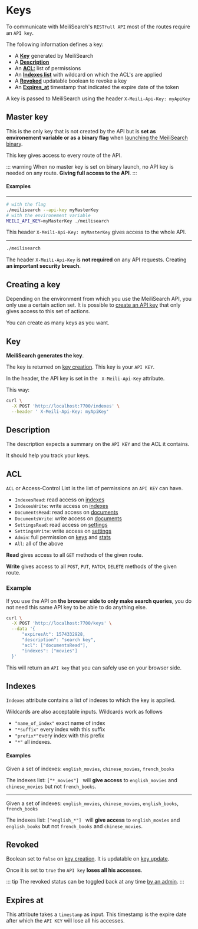 # Keys

To communicate with MeiliSearch's `RESTfull API` most of the routes require an `API key`.

The following information defines a key:
* A **[Key](/advanced_guides/keys.md#key)** generated by MeiliSearch
* A **[Description](/advanced_guides/keys.md#description)**
* An **[ACL:](/advanced_guides/keys.md#acl)** list of permissions
* An **[Indexes list](/advanced_guides/keys.md#indexes)**  with wildcard on which the ACL's are applied
* A **[Revoked](/advanced_guides/keys.md#revoked)** updatable boolean to revoke a key <Badge text="soon" type="warn"/>
* An **[Expires_at](/advanced_guides/keys.md#expires-at)** timestamp that indicated the expire date of the token

A key is passed to MeiliSearch using the header
` X-Meili-Api-Key: myApiKey `

## Master key

This is the only key that is not created by the API but is **set as environement variable or as a binary flag** when [launching the MeiliSearch binary](/advanced_guides/binary).

This key gives access to every route of the API.

::: warning
When no master key is set on binary launch, no API key is needed on any route.
**Giving full access to the API**.
:::

#### Examples

-----

```bash
# with the flag
./meilisearch --api-key myMasterKey
# with the environement variable
MEILI_API_KEY=myMasterKey ./meilisearch
```

This header `X-Meili-Api-Key: myMasterKey` gives access to the whole API.

-----
```bash
./meilisearch
```

The header `X-Meili-Api-Key` is **not required** on any API requests. Creating **an important security breach**.


## Creating a key

Depending on the environment from which you use the MeiliSearch API, you only use a certain action set. It is possible to [create an API key](/references/keys.md#create-key) that only gives access to this set of actions.

You can create as many keys as you want.


## Key

**MeiliSearch generates the key**.

The key is returned on [key creation](/references/keys.md#create-key). This key is your `API KEY`.

In the header, the API key is set in the ` X-Meili-Api-Key` attribute.

This way:

```bash
curl \
  -X POST 'http://localhost:7700/indexes' \
  --header ' X-Meili-Api-Key: myApiKey'
```

## Description

The description expects a summary on the `API KEY` and the ACL it contains.

It should help you track your keys.

## ACL

`ACL` or Access-Control List is the list of permissions an `API KEY` can have.


* `IndexesRead`: read access on [indexes](/references/indexes.md)
* `IndexesWrite`: write access on [indexes](/references/indexes.md)
* `DocumentsRead`: read access on [documents](/references/documents.md)
* `DocumentsWrite`: write access on [documents](/references/documents.md)
* `SettingsRead`: read access on [settings](/references/settings.md)
* `SettingsWrite`: write access on [settings](/references/settings.md)
* `Admin`: full permission on [keys](/references/keys.md) and [stats](/references/stats.md)
* `All`: all of the above

**Read** gives access to all `GET` methods of the given route.

**Write** gives access to all `POST`, `PUT`, `PATCH`, `DELETE` methods of the given route.

### Example

If you use the API on **the browser side to only make search queries**, you do not need this same API key to be able to do anything else.

```bash
curl \
  -X POST 'http://localhost:7700/keys' \
  --data '{
      "expiresAt": 1574332928,
      "description": "search key",
      "acl": ["documentsRead"],
      "indexes": ["movies"]
  }'
```

This will return an `API key` that you can safely use on your browser side.

## Indexes

`Indexes` attribute contains a list of indexes to which the key is applied.

Wildcards are also acceptable inputs. Wildcards work as follows
* `"name_of_index"` exact name of index
* `"*suffix"` every index with this suffix
* `"prefix*"`every index with this prefix
* `"*"` all indexes.


#### Examples
Given a set of indexes: `english_movies`, `chinese_movies`, `french_books`

The indexes list: `["*_movies"] ` will **give access** to `english_movies` and `chinese_movies` but not `french_books`.

-----

Given a set of indexes: `english_movies`, `chinese_movies`, `english_books`, `french_books`

The indexes list: `["english_*"] ` will **give access** to `english_movies` and `english_books` but not `french_books` and `chinese_movies`.

## Revoked

Boolean set to `false` on [key creation](/references/keys.md#create-key). It is updatable on [key update](/references/keys.md#update-key).

Once it is set to `true` the `API key` **loses all his accesses**.

::: tip
The revoked status can be toggled back at any time [by an admin](/advanced_guides/keys.md#acl).
:::

## Expires at

This attribute takes a `timestamp` as input. This timestamp is the expire date after which the `API KEY` will lose all his accesses.
